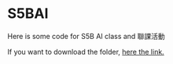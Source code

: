 # S5BAI
Here is some code for S5B AI class and 聯課活動

If you want to download the folder, [here the link.](https://download-directory.github.io/)
